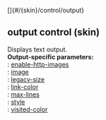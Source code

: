 []{#/{skin}/control/output}    
## output control (skin)    
Displays text output.    
**Output-specific parameters:**    
:   [enable-http-images](/ref/%7Bskin%7D/param/enable-http-images)    
:   [image](/ref/%7Bskin%7D/param/image)    
:   [legacy-size](/ref/%7Bskin%7D/param/legacy-size)    
:   [link-color](/ref/%7Bskin%7D/param/link-color)    
:   [max-lines](/ref/%7Bskin%7D/param/max-lines)    
:   [style](/ref/%7Bskin%7D/param/style)    
:   [visited-color](/ref/%7Bskin%7D/param/visited-color)  